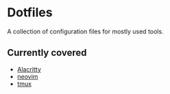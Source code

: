 # Dotfiles

A collection of configuration files for mostly used tools.

## Currently covered

- [Alacritty](./.config/alacritty)
- [neovim](./.config/nvim)
- [tmux](./.tmux.conf)
